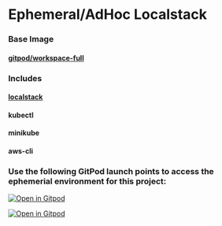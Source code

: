 # Ephemeral/AdHoc Localstack
### Base Image
#### [gitpod/workspace-full](https://hub.docker.com/r/gitpod/workspace-full/)
### Includes
#### [localstack](https://github.com/localstack/localstack)
#### kubectl
#### minikube
#### aws-cli

### Use the following GitPod launch points to access the ephemerial environment for this project:

[![Open in Gitpod](https://img.shields.io/badge/Gitpod-with--prebuild-blue?logo=gitpod)](https://gitpod.io/#https://github.com/bfs-io/gitpod-localstack-kubectl-minikube)

[![Open in Gitpod](https://img.shields.io/badge/Gitpod-manually--build--workspace--image-orange?logo=gitpod)](https://gitpod.io/#imagebuild/https://github.com/bfs-io/gitpod-localstack-kubectl-minikube)
